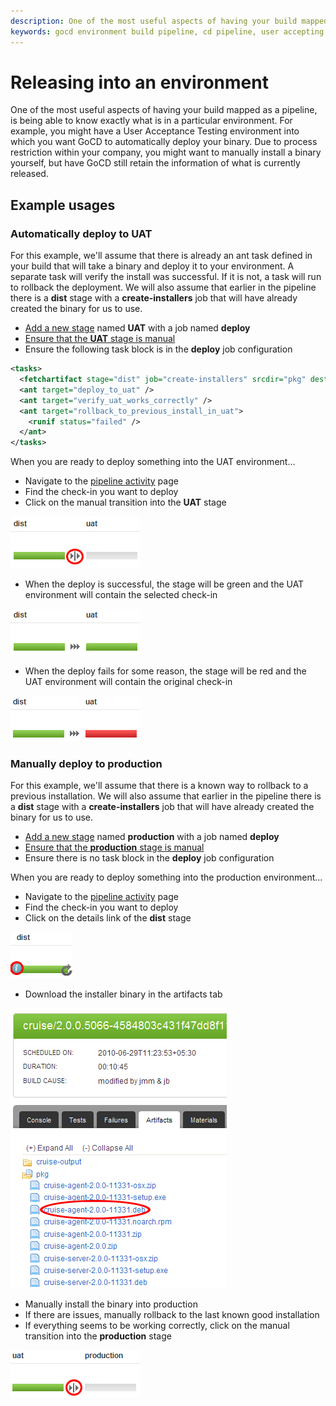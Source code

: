 ```yaml
---
description: One of the most useful aspects of having your build mapped as a pipeline, is being able to know exactly what is in a particular environment.
keywords: gocd environment build pipeline, cd pipeline, user accepting test, deployments
---
```



# Releasing into an environment

One of the most useful aspects of having your build mapped as a pipeline, is being able to know exactly what is in a particular environment. For example, you might have a User Acceptance Testing environment into which you want GoCD to automatically deploy your binary. Due to process restriction within your company, you might want to manually install a binary yourself, but have GoCD still retain the information of what is currently released.

## Example usages

### Automatically deploy to UAT

For this example, we'll assume that there is already an ant task defined in your build that will take a binary and deploy it to your environment. A separate task will verify the install was successful. If it is not, a task will run to rollback the deployment. We will also assume that earlier in the pipeline there is a **dist** stage with a **create-installers** job that will have already created the binary for us to use.

-   [Add a new stage](../configuration/admin_add_stage.md) named **UAT** with a job named **deploy**
-   [Ensure that the **UAT** stage is manual](../configuration/dev_choose_when_stage_runs.md)
-   Ensure the following task block is in the **deploy** job configuration

```xml
<tasks>
  <fetchartifact stage="dist" job="create-installers" srcdir="pkg" dest="installers" />
  <ant target="deploy_to_uat" />
  <ant target="verify_uat_works_correctly" />
  <ant target="rollback_to_previous_install_in_uat">
    <runif status="failed" />
  </ant>
</tasks>
```
When you are ready to deploy something into the UAT environment...

-   Navigate to the [pipeline activity](../navigation/pipeline_activity_page.md) page
-   Find the check-in you want to deploy
-   Click on the manual transition into the **UAT** stage

![](../resources/images/1_click_manual_to_uat.png)

-   When the deploy is successful, the stage will be green and the UAT environment will contain the selected check-in

![](../resources/images/2_successful_to_uat.png)

-   When the deploy fails for some reason, the stage will be red and the UAT environment will contain the original check-in

![](../resources/images/3_failure_to_uat.png)

### Manually deploy to production

For this example, we'll assume that there is a known way to rollback to a previous installation. We will also assume that earlier in the pipeline there is a **dist** stage with a **create-installers** job that will have already created the binary for us to use.

-   [Add a new stage](../configuration/admin_add_stage.md) named **production** with a job named **deploy**
-   [Ensure that the **production** stage is manual](../configuration/dev_choose_when_stage_runs.md)
-   Ensure there is no task block in the **deploy** job configuration

When you are ready to deploy something into the production
environment...

-   Navigate to the [pipeline activity](../navigation/pipeline_activity_page.html) page
-   Find the check-in you want to deploy
-   Click on the details link of the **dist** stage

![](../resources/images/4_click_stage_details.png)

-   Download the installer binary in the artifacts tab

![](../resources/images/5_download_artifact.png)

-   Manually install the binary into production
-   If there are issues, manually rollback to the last known good installation
-   If everything seems to be working correctly, click on the manual transition into the **production** stage

![](../resources/images/6_click_manual_to_prod.png)
